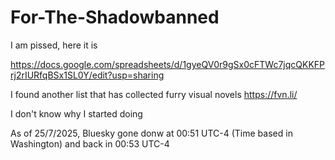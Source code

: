 # For-The-Shadowbanned
I am pissed, here it is 

https://docs.google.com/spreadsheets/d/1gyeQV0r9gSx0cFTWc7jqcQKKFPrj2rIURfqBSx1SL0Y/edit?usp=sharing 

I found another list that has collected furry visual novels
https://fvn.li/

I don't know why I started doing

As of 25/7/2025, Bluesky gone donw at 00:51 UTC-4 (Time based in Washington) and back in 00:53 UTC-4

